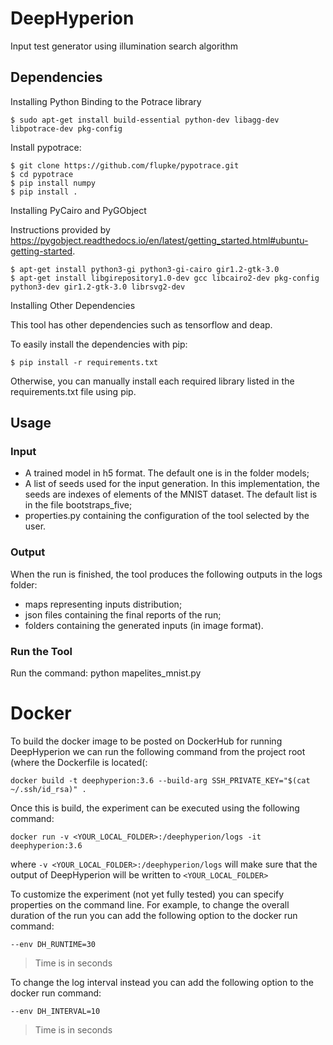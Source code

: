 # DeepHyperion #

Input test generator using illumination search algorithm

## Dependencies ##

Installing Python Binding to the Potrace library
``` 
$ sudo apt-get install build-essential python-dev libagg-dev libpotrace-dev pkg-config
``` 

Install pypotrace:

``` 
$ git clone https://github.com/flupke/pypotrace.git
$ cd pypotrace
$ pip install numpy
$ pip install .
``` 

Installing PyCairo and PyGObject

Instructions provided by https://pygobject.readthedocs.io/en/latest/getting_started.html#ubuntu-getting-started.


``` 
$ apt-get install python3-gi python3-gi-cairo gir1.2-gtk-3.0
$ apt-get install libgirepository1.0-dev gcc libcairo2-dev pkg-config python3-dev gir1.2-gtk-3.0 librsvg2-dev
``` 

Installing Other Dependencies

This tool has other dependencies such as tensorflow and deap.

To easily install the dependencies with pip:

``` 
$ pip install -r requirements.txt
``` 

Otherwise, you can manually install each required library listed in the requirements.txt file using pip.

## Usage ##
### Input ###

* A trained model in h5 format. The default one is in the folder models;
* A list of seeds used for the input generation. In this implementation, the seeds are indexes of elements of the MNIST dataset. The default list is in the file bootstraps_five;
* properties.py containing the configuration of the tool selected by the user.

### Output ###

When the run is finished, the tool produces the following outputs in the logs folder:

* maps representing inputs distribution;
* json files containing the final reports of the run;
* folders containing the generated inputs (in image format).

### Run the Tool ###

Run the command: python mapelites_mnist.py


# Docker

To build the docker image to be posted on DockerHub for running DeepHyperion we can run the following command from the project root (where the Dockerfile is located(:

```
docker build -t deephyperion:3.6 --build-arg SSH_PRIVATE_KEY="$(cat ~/.ssh/id_rsa)" .
```

Once this is build, the experiment can be executed using the following command:

```
docker run -v <YOUR_LOCAL_FOLDER>:/deephyperion/logs -it deephyperion:3.6
```

where `-v <YOUR_LOCAL_FOLDER>:/deephyperion/logs` will make sure that the output of DeepHyperion will be written to `<YOUR_LOCAL_FOLDER>`

To customize the experiment (not yet fully tested) you can specify properties on the command line. For example, to change the overall duration of the run you can add the following option to the docker run command:

```
--env DH_RUNTIME=30
```

> Time is in seconds

To change the log interval instead you can add the following option to the docker run command:

```
--env DH_INTERVAL=10
```

> Time is in seconds


